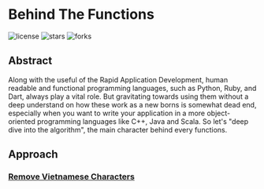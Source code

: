 # Behind The Functions

![license](https://img.shields.io/github/license/nitsvutt/behind-the-functions)
![stars](https://img.shields.io/github/stars/nitsvutt/behind-the-functions)
![forks](https://img.shields.io/github/forks/nitsvutt/behind-the-functions)

## Abstract

Along with the useful of the Rapid Application Development, human readable and functional programming languages, such as Python, Ruby, and Dart, always play a vital role. But gravitating towards using them without a deep understand on how these work as a new borns is somewhat dead end, especially when you want to write your application in a more object-oriented programming languages like C++, Java and Scala. So let's "deep dive into the algorithm", the main character behind every functions.

## Approach

### <a href="https://github.com/nitsvutt/behind-the-functions/blob/main/remove-vietnamese-characters">Remove Vietnamese Characters</a>
